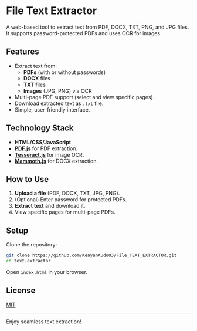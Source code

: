 # File Text Extractor

A web-based tool to extract text from PDF, DOCX, TXT, PNG, and JPG files. It supports password-protected PDFs and uses OCR for images.

## Features
- Extract text from:
  - **PDFs** (with or without passwords)
  - **DOCX** files
  - **TXT** files
  - **Images** (JPG, PNG) via OCR
- Multi-page PDF support (select and view specific pages).
- Download extracted text as `.txt` file.
- Simple, user-friendly interface.

## Technology Stack
- **HTML/CSS/JavaScript**
- **[PDF.js](https://mozilla.github.io/pdf.js/)** for PDF extraction.
- **[Tesseract.js](https://tesseract.projectnaptha.com/)** for image OCR.
- **[Mammoth.js](https://github.com/mwilliamson/mammoth.js)** for DOCX extraction.

## How to Use
1. **Upload a file** (PDF, DOCX, TXT, JPG, PNG).
2. (Optional) Enter password for protected PDFs.
3. **Extract text** and download it.
4. View specific pages for multi-page PDFs.

## Setup
Clone the repository:
```bash
git clone https://github.com/KenyanAudo03/File_TEXT_EXTRACTOR.git
cd text-extractor
```
Open `index.html` in your browser.

## License
[MIT](LICENSE)

---

Enjoy seamless text extraction!
